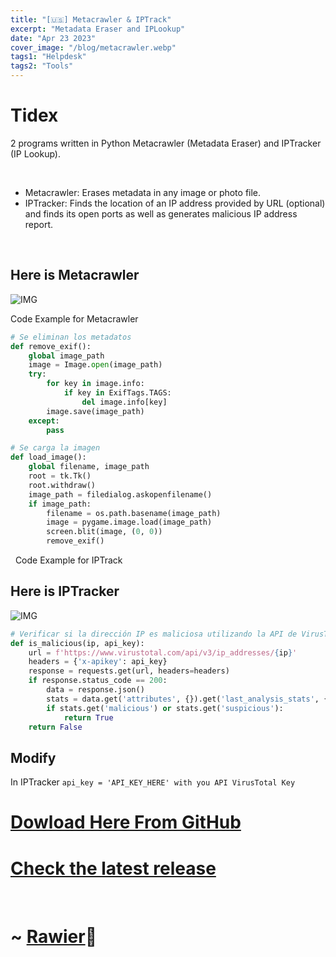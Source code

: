 ```yaml
---
title: "[🇺🇸] Metacrawler & IPTrack"
excerpt: "Metadata Eraser and IPLookup"
date: "Apr 23 2023"
cover_image: "/blog/metacrawler.webp"
tags1: "Helpdesk"
tags2: "Tools"
---
```


# Tidex
2 programs written in Python Metacrawler (Metadata Eraser) and IPTracker (IP Lookup).

&nbsp;
* Metacrawler: Erases metadata in any image or photo file.
* IPTracker: Finds the location of an IP address provided by URL (optional) and finds its open ports as well as generates malicious IP address report.

&nbsp;

## Here is Metacrawler
![IMG](https://i.ibb.co/Qv9TfyZ/Metacrawler.png)

Code Example for Metacrawler

```python
# Se eliminan los metadatos
def remove_exif():
    global image_path
    image = Image.open(image_path)
    try:
        for key in image.info:
            if key in ExifTags.TAGS:
                del image.info[key]
        image.save(image_path)
    except:
        pass

# Se carga la imagen
def load_image():
    global filename, image_path
    root = tk.Tk()
    root.withdraw()
    image_path = filedialog.askopenfilename()
    if image_path:
        filename = os.path.basename(image_path)
        image = pygame.image.load(image_path)
        screen.blit(image, (0, 0))
        remove_exif()
```

&nbsp;
Code Example for IPTrack
## Here is IPTracker
![IMG](https://i.ibb.co/tbTMP0g/IPTracker.png)

```python
# Verificar si la dirección IP es maliciosa utilizando la API de VirusTotal
def is_malicious(ip, api_key):
    url = f'https://www.virustotal.com/api/v3/ip_addresses/{ip}'
    headers = {'x-apikey': api_key}
    response = requests.get(url, headers=headers)
    if response.status_code == 200:
        data = response.json()
        stats = data.get('attributes', {}).get('last_analysis_stats', {})
        if stats.get('malicious') or stats.get('suspicious'):
            return True
    return False
```

## Modify 
In IPTracker
`api_key = 'API_KEY_HERE' with you API VirusTotal Key`

# [Dowload Here From GitHub](https://github.com/Rawierdt/Metacrawler-IPTracker)

# [Check the latest release](https://github.com/Rawierdt/Metacrawler-IPTracker/releases/tag/Metacrawlerv1)

&nbsp;

# ~ [Rawier](https://rawier.vercel.app/portfolio)💜
